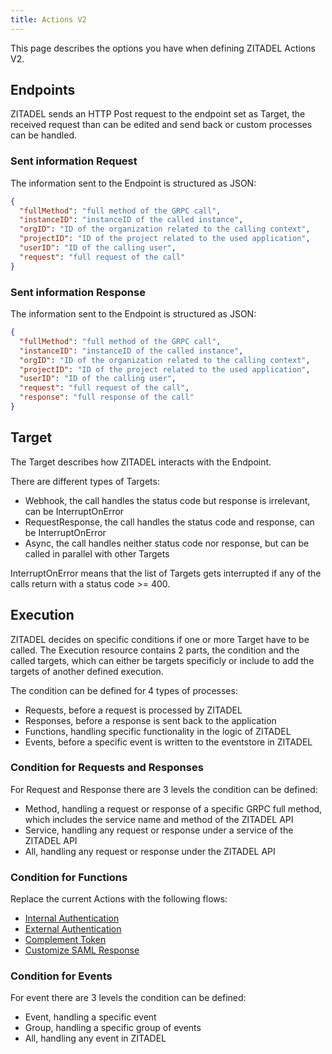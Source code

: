 ```yaml
---
title: Actions V2
---
```


This page describes the options you have when defining ZITADEL Actions V2.

## Endpoints

ZITADEL sends an HTTP Post request to the endpoint set as Target, the received request than can be edited and send back or custom processes can be handled.

### Sent information Request

The information sent to the Endpoint is structured as JSON:
```json
{
  "fullMethod": "full method of the GRPC call",
  "instanceID": "instanceID of the called instance",
  "orgID": "ID of the organization related to the calling context",
  "projectID": "ID of the project related to the used application",
  "userID": "ID of the calling user",
  "request": "full request of the call"          
}
```

### Sent information Response

The information sent to the Endpoint is structured as JSON:
```json
{
  "fullMethod": "full method of the GRPC call",
  "instanceID": "instanceID of the called instance",
  "orgID": "ID of the organization related to the calling context",
  "projectID": "ID of the project related to the used application",
  "userID": "ID of the calling user",
  "request": "full request of the call",
  "response": "full response of the call"
}
```

## Target

The Target describes how ZITADEL interacts with the Endpoint.

There are different types of Targets:

- Webhook, the call handles the status code but response is irrelevant, can be InterruptOnError
- RequestResponse, the call handles the status code and response, can be InterruptOnError
- Async, the call handles neither status code nor response, but can be called in parallel with other Targets

InterruptOnError means that the list of Targets gets interrupted if any of the calls return with a status code >= 400.

## Execution

ZITADEL decides on specific conditions if one or more Target have to be called.
The Execution resource contains 2 parts, the condition and the called targets, which can either be targets specificly 
or include to add the targets of another defined execution.

The condition can be defined for 4 types of processes:

- Requests, before a request is processed by ZITADEL
- Responses, before a response is sent back to the application
- Functions, handling specific functionality in the logic of ZITADEL
- Events, before a specific event is written to the eventstore in ZITADEL

### Condition for Requests and Responses

For Request and Response there are 3 levels the condition can be defined:

- Method, handling a request or response of a specific GRPC full method, which includes the service name and method of the ZITADEL API
- Service, handling any request or response under a service of the ZITADEL API
- All, handling any request or response under the ZITADEL API

### Condition for Functions

Replace the current Actions with the following flows:

- [Internal Authentication](../actions/internal-authentication)
- [External Authentication](../actions/external-authentication)
- [Complement Token](../actions/complement-token)
- [Customize SAML Response](../actions/customize-samlresponse)

### Condition for Events

For event there are 3 levels the condition can be defined:

- Event, handling a specific event
- Group, handling a specific group of events
- All, handling any event in ZITADEL

